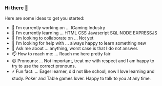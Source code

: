### Hi there 👋

Here are some ideas to get you started:

- 🔭 I’m currently working on ... IGaming Industry
- 🌱 I’m currently learning ... HTML CSS Javascript SQL NODE EXPRESSJS
- 👯 I’m looking to collaborate on ... Not yet
- 🤔 I’m looking for help with ... always happy to learn something new
- 💬 Ask me about ... anything, worst case is that I do not answer.
- 📫 How to reach me: ... Reach me here pretty fair
- 😄 Pronouns: ... Not important, treat me with respect and I am happy to try to use the correct pronouns.
- ⚡ Fun fact: ... Eager learner, did not like school, now I love learning and study. Poker and Table games lover. Happy to talk to you at any time.

